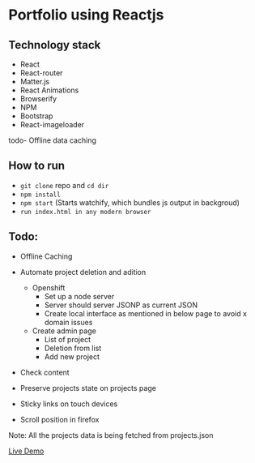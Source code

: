 # Portfolio using Reactjs

## Technology stack
- React
- React-router
- Matter.js
- React Animations
- Browserify
- NPM
- Bootstrap
- React-imageloader

todo- 
Offline data caching

## How to run 
- ```git clone``` repo and ```cd dir```
- ```npm install```
- ```npm start``` (Starts watchify, which bundles js output in backgroud)
- ```run index.html in any modern browser```

## Todo:

- Offline Caching  
- Automate project deletion and adition
	- Openshift 
		- Set up a node server
		- Server should server JSONP as current JSON
		- Create local interface as mentioned in below page to avoid x domain issues
	- Create admin page
		- List of project
		- Deletion from list
		- Add new project

- Check content
- Preserve projects state on projects page
- Sticky links on touch devices
- Scroll position in firefox


Note: All the projects data is being fetched from projects.json 

[Live Demo](http://gurpreetsran.github.io/gs/#/home)